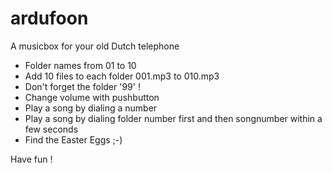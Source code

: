 # ardufoon
A musicbox for your old Dutch telephone

* Folder names from 01 to 10
* Add 10 files to each folder 001.mp3 to 010.mp3
* Don't forget the folder '99' !
* Change volume with pushbutton 
* Play a song by dialing a number
* Play a song by dialing folder number first and then songnumber within a few seconds
* Find the Easter Eggs ;-)

Have fun !
